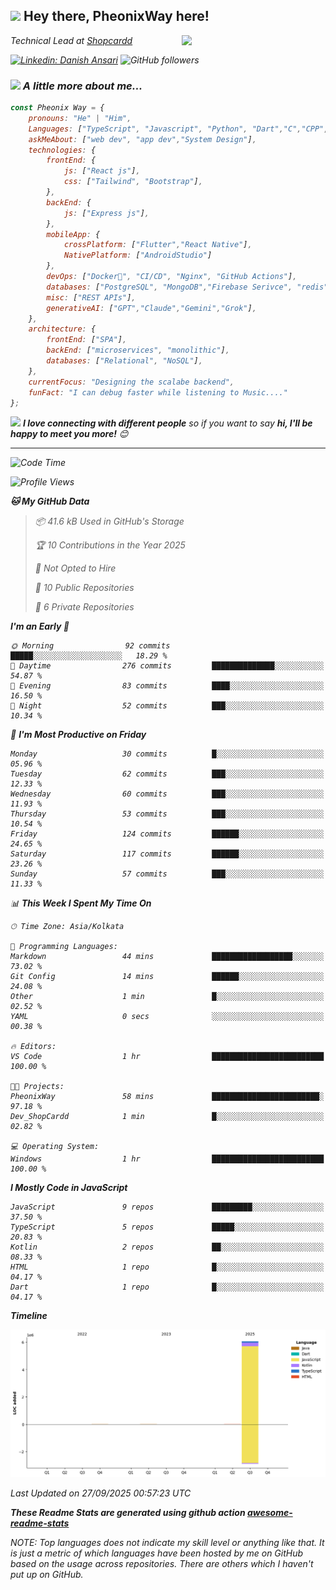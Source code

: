 <h2><img src="https://emojis.slackmojis.com/emojis/images/1531849430/4246/blob-sunglasses.gif?1531849430](https://tenor.com/view/long-livethe-blob-sunglasses-smirk-smug-smiling-gif-14457648" width="30"/> Hey there, PheonixWay here! </h2>
<img align='right' src="https://media.giphy.com/media/M9gbBd9nbDrOTu1Mqx/giphy.gif" width="230">
<p><em>Technical Lead at <a href="https://www.shopcardd.com/index.html">Shopcardd</p>

[![Linkedin: Danish Ansari](https://img.shields.io/badge/-DanishAnsari-blue?style=flat-square&logo=Linkedin&logoColor=white&link=https://www.linkedin.com/in/danishansari222002/)](https://www.linkedin.com/in/danishansari222002/)
![GitHub followers](https://img.shields.io/github/followers/PheonixWay?label=Follow&style=social)

### <img src="https://media.giphy.com/media/VgCDAzcKvsR6OM0uWg/giphy.gif" width="50"> A little more about me...

```javascript
const Pheonix Way = {
    pronouns: "He" | "Him",
    Languages: ["TypeScript", "Javascript", "Python", "Dart","C","CPP","java"],
    askMeAbout: ["web dev", "app dev","System Design"],
    technologies: {
        frontEnd: {
            js: ["React js"],
            css: ["Tailwind", "Bootstrap"],
        },
        backEnd: {
            js: ["Express js"],
        },
        mobileApp: {
            crossPlatform: ["Flutter","React Native"],
            NativePlatform: ["AndroidStudio"]
        },
        devOps: ["Docker🐳", "CI/CD", "Nginx", "GitHub Actions"],
        databases: ["PostgreSQL", "MongoDB","Firebase Serivce", "redis"],
        misc: ["REST APIs"],
        generativeAI: ["GPT","Claude","Gemini","Grok"],
    },
    architecture: {
        frontEnd: ["SPA"],
        backEnd: ["microservices", "monolithic"],
        databases: ["Relational", "NoSQL"],
    },
    currentFocus: "Designing the scalabe backend",
    funFact: "I can debug faster while listening to Music...."
};
```

<img src="https://media.giphy.com/media/LnQjpWaON8nhr21vNW/giphy.gif" width="60"> <em><b>I love connecting with different people</b> so if you want to say <b>hi, I'll be happy to meet you more!</b> 😊</em>

---

<!--START_SECTION:waka-->
![Code Time](http://img.shields.io/badge/Code%20Time-1%20hr%205%20mins-blue)

![Profile Views](http://img.shields.io/badge/Profile%20Views-183-blue)

**🐱 My GitHub Data** 

> 📦 41.6 kB Used in GitHub's Storage 
 > 
> 🏆 10 Contributions in the Year 2025
 > 
> 🚫 Not Opted to Hire
 > 
> 📜 10 Public Repositories 
 > 
> 🔑 6 Private Repositories 
 > 
**I'm an Early 🐤** 

```text
🌞 Morning                92 commits          █████░░░░░░░░░░░░░░░░░░░░   18.29 % 
🌆 Daytime                276 commits         ██████████████░░░░░░░░░░░   54.87 % 
🌃 Evening                83 commits          ████░░░░░░░░░░░░░░░░░░░░░   16.50 % 
🌙 Night                  52 commits          ███░░░░░░░░░░░░░░░░░░░░░░   10.34 % 
```
📅 **I'm Most Productive on Friday** 

```text
Monday                   30 commits          █░░░░░░░░░░░░░░░░░░░░░░░░   05.96 % 
Tuesday                  62 commits          ███░░░░░░░░░░░░░░░░░░░░░░   12.33 % 
Wednesday                60 commits          ███░░░░░░░░░░░░░░░░░░░░░░   11.93 % 
Thursday                 53 commits          ███░░░░░░░░░░░░░░░░░░░░░░   10.54 % 
Friday                   124 commits         ██████░░░░░░░░░░░░░░░░░░░   24.65 % 
Saturday                 117 commits         ██████░░░░░░░░░░░░░░░░░░░   23.26 % 
Sunday                   57 commits          ███░░░░░░░░░░░░░░░░░░░░░░   11.33 % 
```


📊 **This Week I Spent My Time On** 

```text
🕑︎ Time Zone: Asia/Kolkata

💬 Programming Languages: 
Markdown                 44 mins             ██████████████████░░░░░░░   73.02 % 
Git Config               14 mins             ██████░░░░░░░░░░░░░░░░░░░   24.08 % 
Other                    1 min               █░░░░░░░░░░░░░░░░░░░░░░░░   02.52 % 
YAML                     0 secs              ░░░░░░░░░░░░░░░░░░░░░░░░░   00.38 % 

🔥 Editors: 
VS Code                  1 hr                █████████████████████████   100.00 % 

🐱‍💻 Projects: 
PheonixWay               58 mins             ████████████████████████░   97.18 % 
Dev_ShopCardd            1 min               █░░░░░░░░░░░░░░░░░░░░░░░░   02.82 % 

💻 Operating System: 
Windows                  1 hr                █████████████████████████   100.00 % 
```

**I Mostly Code in JavaScript** 

```text
JavaScript               9 repos             █████████░░░░░░░░░░░░░░░░   37.50 % 
TypeScript               5 repos             █████░░░░░░░░░░░░░░░░░░░░   20.83 % 
Kotlin                   2 repos             ██░░░░░░░░░░░░░░░░░░░░░░░   08.33 % 
HTML                     1 repo              █░░░░░░░░░░░░░░░░░░░░░░░░   04.17 % 
Dart                     1 repo              █░░░░░░░░░░░░░░░░░░░░░░░░   04.17 % 
```



**Timeline**

![Lines of Code chart](https://raw.githubusercontent.com/PheonixWay/PheonixWay/main/assets/bar_graph.png)


 Last Updated on 27/09/2025 00:57:23 UTC
<!--END_SECTION:waka-->

**These Readme Stats are generated using github action [awesome-readme-stats](https://github.com/anmol098/waka-readme-stats)**

NOTE: Top languages does not indicate my skill level or anything like that. It is just a metric of which languages have been hosted by me on GitHub based on the usage across repositories. There are others which I haven't put up on GitHub.
